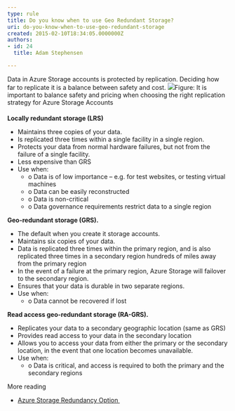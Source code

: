 ```yaml
---
type: rule
title: Do you know when to use Geo Redundant Storage?
uri: do-you-know-when-to-use-geo-redundant-storage
created: 2015-02-10T18:34:05.0000000Z
authors:
- id: 24
  title: Adam Stephensen

---
```


 
Data in Azure Storage accounts is protected by replication. Deciding how far to replicate it is a balance between safety and cost.​
![](/PublishingImages/azure-graphic.jpg)Figure: It is important to balance safety and pricing when choosing the right replication strategy for Azure Storage Accounts 
#### 

**Locally redundant storage (LRS)**

- Maintains three copies of your data.
- Is replicated three times within a single facility in a single region.
- Protects your data from normal hardware failures, but not from the failure of a single facility.
- Less expensive than GRS
- Use when:
    - o Data is of low importance – e.g. for test websites, or testing virtual machines
    - o Data can be easily reconstructed
    - o Data is non-critical
    - o Data governance requirements restrict data to a single region


**Geo-redundant storage (GRS).**

- The default when you create it storage accounts.
- Maintains six copies of your data.
- Data is replicated three times within the primary region, and is also replicated three times in a secondary region hundreds of miles away from the primary region
- In the event of a failure at the primary region, Azure Storage will failover to the secondary region.
- Ensures that your data is durable in two separate regions.
- Use when:
    - o Data cannot be recovered if los​t

**Read access geo-redundant storage (RA-GRS).** 
- Replicates your data to a secondary geographic location (same as GRS)
- Provides read access to your data in the secondary location
- Allows you to access your data from either the primary or the secondary location, in the event that one location becomes unavailable.
- Use when:​
    - o Data is critical, and access is required to both the primary and the secondary regions

​More reading
- [Azure Storage Redundancy Option ​](https&#58;//msdn.microsoft.com/en-us/library/azure/dn727290.aspx)


